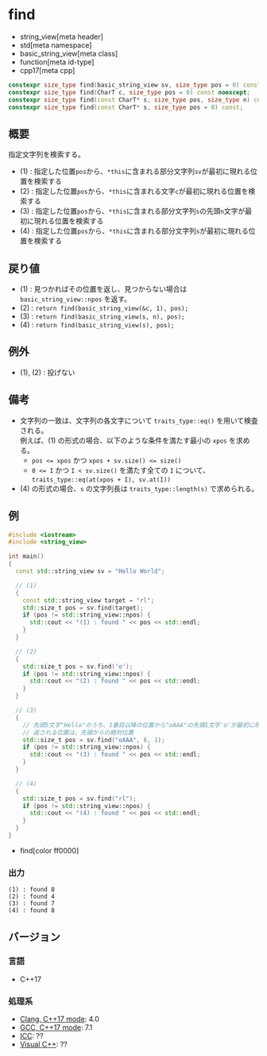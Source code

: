 # find
* string_view[meta header]
* std[meta namespace]
* basic_string_view[meta class]
* function[meta id-type]
* cpp17[meta cpp]

```cpp
constexpr size_type find(basic_string_view sv, size_type pos = 0) const noexcept; // (1)
constexpr size_type find(CharT c, size_type pos = 0) const noexcept;              // (2)
constexpr size_type find(const CharT* s, size_type pos, size_type n) const;       // (3)
constexpr size_type find(const CharT* s, size_type pos = 0) const;                // (4)
```

## 概要
指定文字列を検索する。

- (1) : 指定した位置`pos`から、`*this`に含まれる部分文字列`sv`が最初に現れる位置を検索する
- (2) : 指定した位置`pos`から、`*this`に含まれる文字`c`が最初に現れる位置を検索する
- (3) : 指定した位置`pos`から、`*this`に含まれる部分文字列`s`の先頭`n`文字が最初に現れる位置を検索する
- (4) : 指定した位置`pos`から、`*this`に含まれる部分文字列`s`が最初に現れる位置を検索する


## 戻り値
- (1) : 見つかればその位置を返し、見つからない場合は `basic_string_view::npos` を返す。
- (2) : `return find(basic_string_view(&c, 1), pos);`
- (3) : `return find(basic_string_view(s, n), pos);`
- (4) : `return find(basic_string_view(s), pos);`


## 例外
- (1), (2) : 投げない


## 備考
- 文字列の一致は、文字列の各文字について `traits_type::eq()` を用いて検査される。  
	例えば、(1) の形式の場合、以下のような条件を満たす最小の `xpos` を求める。
	* `pos <= xpos` かつ `xpos + sv.size() <= size()`
	* `0 <= I` かつ `I < sv.size()` を満たす全ての `I` について、`traits_type::eq(at(xpos + I), sv.at(I))`
- (4) の形式の場合、`s` の文字列長は `traits_type::length(s)` で求められる。


## 例
```cpp example
#include <iostream>
#include <string_view>

int main()
{
  const std::string_view sv = "Hello World";

  // (1)
  {
    const std::string_view target = "rl";
    std::size_t pos = sv.find(target);
    if (pos != std::string_view::npos) {
      std::cout << "(1) : found " << pos << std::endl;
    }
  }

  // (2)
  {
    std::size_t pos = sv.find('o');
    if (pos != std::string_view::npos) {
      std::cout << "(2) : found " << pos << std::endl;
    }
  }

  // (3)
  {
    // 先頭5文字"Hello"のうち、1番目以降の位置から"oAAA"の先頭1文字'o'が最初に現れる位置を検索する。
    // 返される位置は、先頭からの絶対位置
    std::size_t pos = sv.find("oAAA", 6, 1);
    if (pos != std::string_view::npos) {
      std::cout << "(3) : found " << pos << std::endl;
    }
  }

  // (4)
  {
    std::size_t pos = sv.find("rl");
    if (pos != std::string_view::npos) {
      std::cout << "(4) : found " << pos << std::endl;
    }
  }
}
```
* find[color ff0000]

### 出力
```
(1) : found 8
(2) : found 4
(3) : found 7
(4) : found 8
```


## バージョン
### 言語
- C++17

### 処理系
- [Clang, C++17 mode](/implementation.md#clang): 4.0
- [GCC, C++17 mode](/implementation.md#gcc): 7.1
- [ICC](/implementation.md#icc): ??
- [Visual C++](/implementation.md#visual_cpp): ??
